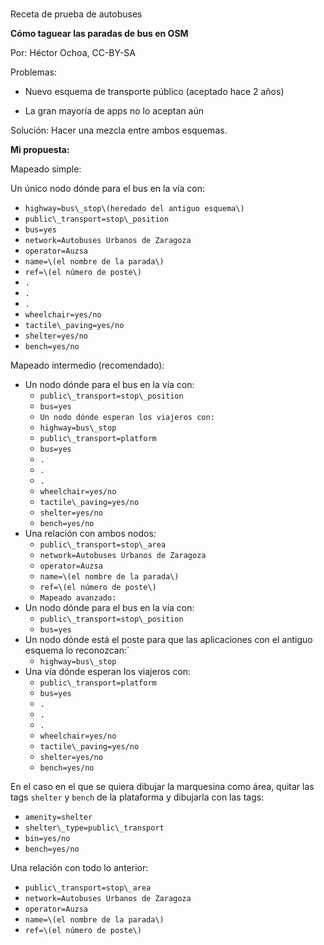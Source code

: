 #
Receta de prueba de autobuses

**Cómo taguear las paradas de bus en OSM**

Por: Héctor Ochoa, CC-BY-SA

Problemas:

* Nuevo esquema de transporte público \(aceptado hace 2 años\)

* La gran mayoría de apps no lo aceptan aún


Solución: Hacer una mezcla entre ambos esquemas.

**Mi propuesta:**

Mapeado simple:

Un único nodo dónde para el bus en la vía con:

* `highway=bus\_stop\(heredado del antiguo esquema\)`
* `public\_transport=stop\_position`
* `bus=yes`
* `network=Autobuses Urbanos de Zaragoza`
* `operator=Auzsa`
* `name=\(el nombre de la parada\)`
* `ref=\(el número de poste\)`
* `.`
* `.`
* `.`
* `wheelchair=yes/no`
* `tactile\_paving=yes/no`
* `shelter=yes/no`
* `bench=yes/no`

Mapeado intermedio (recomendado):

* Un nodo dónde para el bus en la vía con:
    * `public\_transport=stop\_position`
    * `bus=yes`
    * `Un nodo dónde esperan los viajeros con:`
    * `highway=bus\_stop`
    * `public\_transport=platform`
    * `bus=yes`
    * `.`
    * `.`
    * `.`
    * `wheelchair=yes/no`
    * `tactile\_paving=yes/no`
    * `shelter=yes/no`
    * `bench=yes/no`
* Una relación con ambos nodos:
  * `public\_transport=stop\_area`
  * `network=Autobuses Urbanos de Zaragoza`
  * `operator=Auzsa`
  * `name=\(el nombre de la parada\)`
  * `ref=\(el número de poste\)`
  * `Mapeado avanzado:`
* Un nodo dónde para el bus en la vía con:
  * `public\_transport=stop\_position`
  * `bus=yes`
* Un nodo dónde está el poste para que las aplicaciones con el antiguo esquema lo reconozcan:`
  * `highway=bus\_stop`
* Una vía dónde esperan los viajeros con:
  * `public\_transport=platform`
  * `bus=yes`
  * `.`
  * `.`
  * `.`
  * `wheelchair=yes/no`
  * `tactile\_paving=yes/no`
  * `shelter=yes/no`
  * `bench=yes/no`

En el caso en el que se quiera dibujar la marquesina como área, quitar las tags `shelter` y `bench` de la plataforma y dibujarla con las tags:
* `amenity=shelter`
* `shelter\_type=public\_transport`
* `bin=yes/no`
* `bench=yes/no`

Una relación con todo lo anterior:
* `public\_transport=stop\_area`
* `network=Autobuses Urbanos de Zaragoza`
* `operator=Auzsa`
* `name=\(el nombre de la parada\)`
* `ref=\(el número de poste\)`





